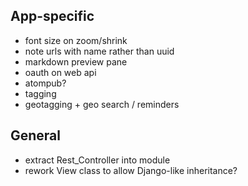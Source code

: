 ## App-specific

* font size on zoom/shrink
* note urls with name rather than uuid
* markdown preview pane
* oauth on web api
* atompub?
* tagging
* geotagging + geo search / reminders

## General

* extract Rest_Controller into module
* rework View class to allow Django-like inheritance?
